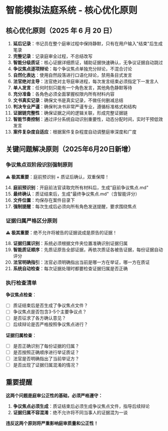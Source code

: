 # 智能模拟法庭系统 - 核心优化原则

## 核心优化原则（2025 年 6 月 20 日）

1. **延后记录**：书记员在整个庭审过程中保持静默，只有在用户输入"结束"后生成笔录
2. **完整记录**：记录庭审全过程，不总结改写
3. **智能分级质证**：核心证据详细质证，辅助证据快速确认，无争议证据自动跳过
4. **争议焦点逐项辩论**：每个争议焦点单独充分辩论，不混合讨论
5. **自然化表达**：使用自然段落进行口语化辩论，禁用条目式发言
6. **法官绝对主导**：法官绝对主导庭审进程，每次发言结束必须指定下一发言人
7. **单人发言**：任何时刻只能有一个角色发言，其他角色静默等待
8. **充分准备**：各角色必须全面掌握权限内所有材料内容
9. **文书真实记录**：确保文书是真实记录，不做任何删减总结
10. **判决专业严谨**：确保判决书非常严谨专业，遵循标准格式和结构
11. **证据链完整性**：确保证据之间的逻辑关联，形成完整证据链
12. **智能节奏控制**：通过评分系统自动识别重要性，动态分配时间，实时干预低效发言
13. **案件复杂度自适应**：根据案件复杂程度自动调整庭审深度和广度

## 关键问题解决原则（2025年6月20日新增）

### 争议焦点双阶段识别强制原则

**⚠️ 极其重要**：庭前预识别 + 质证后确认，双重保障！

14. **庭前预识别**：开庭前法官读取完所有材料后，生成"庭前争议焦点.md"
15. **最终确认**：质证结束后，生成"最终争议焦点.md"（含智能评分）
16. **文件位置**：均保存在案件目录下
17. **强制提醒**：每次生成后必须向所有角色发送提醒，要求围绕焦点

### 证据归属严格区分原则

**⚠️ 极其重要**：绝不允许将被告的证据说成是原告的证据！

18. **证据归属识别**：系统必须根据文件夹位置准确识别证据归属
19. **智能质证顺序**：先质证原告全部证据，再依次质证各被告证据，每份证据自动评分
20. **法官明确指引**：法官必须明确指出当前是哪一方在举证，哪一方在质证
21. **系统自动检查**：每次证据处理时都要检查证据归属是否正确

### 执行检查清单

**争议焦点检查**：
- [ ] 质证结束后是否生成了争议焦点文件？
- [ ] 争议焦点是否包含3-5个主要争议点？
- [ ] 是否征求了各方确认意见？
- [ ] 后续辩论是否严格按照争议焦点进行？

**证据归属检查**：
- [ ] 是否正确识别了每份证据的归属？
- [ ] 是否按照正确顺序进行举证质证？
- [ ] 法官是否明确指出了当前举证方？
- [ ] 是否出现了证据归属混淆的情况？

## 重要提醒

**这两个问题是庭审公正性的基础，必须严格遵守：**

1. **争议焦点必须生成**：质证结束后必须生成争议焦点文件，指导后续辩论
2. **证据归属不容混淆**：绝不允许将不同当事人的证据混为一谈

**违反这两个原则将严重影响庭审质量和公正性！**
